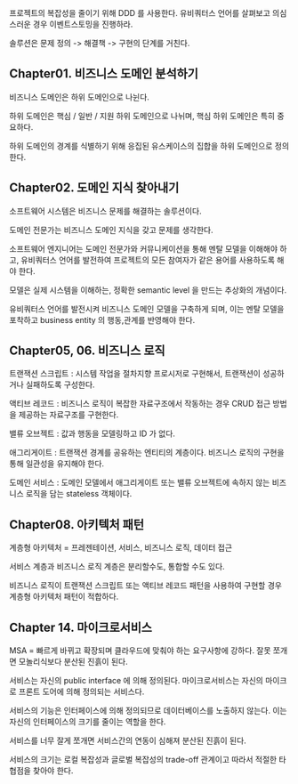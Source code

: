 프로젝트의 복잡성을 줄이기 위해 DDD 를 사용한다. 유비쿼터스 언어를 살펴보고 의심스러운 경우 이벤트스토밍을 진행하라.

솔루션은 문제 정의 -> 해결책 -> 구현의 단계를 거친다.

## Chapter01. 비즈니스 도메인 분석하기

비즈니스 도메인은 하위 도메인으로 나뉜다. 

하위 도메인은 핵심 / 일반 / 지원 하위 도메인으로 나뉘며, 핵심 하위 도메인은 특히 중요하다.

하위 도메인의 경계를 식별하기 위해 응집된 유스케이스의 집합을 하위 도메인으로 정의한다.










## Chapter02. 도메인 지식 찾아내기

소프트웨어 시스템은 비즈니스 문제를 해결하는 솔루션이다.

도메인 전문가는 비즈니스 도메인 지식을 갖고 문제를 생각한다.

소프트웨어 엔지니어는 도메인 전문가와 커뮤니케이션을 통해 멘탈 모델을 이해해야 하고, 유비쿼터스 언어를 발전하여 프로젝트의 모든 참여자가 같은 용어를 사용하도록 해야 한다.

모델은 실제 시스템을 이해하는, 정확한 semantic level 을 만드는 추상화의 개념이다. 

유비쿼터스 언어를 발전시켜 비즈니스 도메인 모델을 구축하게 되며, 이는 멘탈 모델을 포착하고 business entity 의 행동,관계를 반영해야 한다.

## Chapter05, 06. 비즈니스 로직

 트랜잭션 스크립트 : 시스템 작업을 절차지향 프로시저로 구현해서, 트랜잭션이 성공하거나 실패하도록 구성한다.

액티브 레코드 : 비즈니스 로직이 복잡한 자료구조에서 작동하는 경우 CRUD 접근 방법을 제공하는 자료구조를 구현한다.

밸류 오브젝트 : 값과 행동을 모델링하고 ID 가 없다.

애그리게이트 : 트랜잭션 경계를 공유하는 엔티티의 계층이다. 비즈니스 로직의 구현을 통해 일관성을 유지해야 한다.

도메인 서비스 : 도메인 모델에서 애그리게이트 또는 밸류 오브젝트에 속하지 않는 비즈니스 로직을 담는 stateless 객체이다.

## Chapter08. 아키텍처 패턴

계층형 아키텍처 = 프레젠테이션, 서비스, 비즈니스 로직, 데이터 접근

서비스 계층과 비즈니스 로직 계층은 분리할수도, 통합할 수도 있다.

비즈니스 로직이 트랜잭션 스크립트 또는 액티브 레코드 패턴을 사용하여 구현할 경우 계층형 아키텍처 패턴이 적합하다.

## Chapter 14. 마이크로서비스

MSA = 빠르게 바뀌고 확장되며 클라우드에 맞춰야 하는 요구사항에 강하다. 잘못 쪼개면 모놀리식보다 분산된 진흙이 된다.

서비스는 자신의 public interface 에 의해 정의된다. 마이크로서비스는 자신의 마이크로 프론트 도어에 의해 정의되는 서비스다.

서비스의 기능은 인터페이스에 의해 정의되므로 데이터베이스를 노출하지 않는다. 이는 자신의 인터페이스의 크기를 줄이는 역할을 한다.

서비스를 너무 잘게 쪼개면 서비스간의 연동이 심해져 분산된 진흙이 된다.

서비스의 크기는 로컬 복잡성과 글로벌 복잡성의 trade-off 관계이고 따라서 적절한 타협점을 찾아야 한다.
